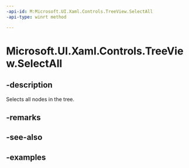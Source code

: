 ```yaml
---
-api-id: M:Microsoft.UI.Xaml.Controls.TreeView.SelectAll
-api-type: winrt method

---
```

<!-- Method syntax.
public void TreeView.SelectAll()
-->

# Microsoft.UI.Xaml.Controls.TreeView.SelectAll


## -description

Selects all nodes in the tree.


## -remarks


## -see-also


## -examples


